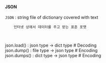 #### JSON 

`JSON` : string file of dictionary covered with text 

        인터넷 상에서 데이터를 주고 받는 표준 포맷

<br>

json.load() : json type -> dict type # Decoding  
json.dump() : file type -> json type # Encoding  
json.dumps() : dict type -> json type # Encoding



